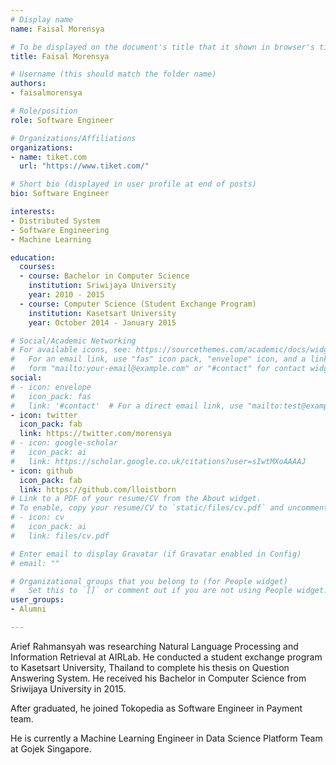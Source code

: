 ```yaml
---
# Display name
name: Faisal Morensya

# To be displayed on the document's title that it shown in browser's title bar
title: Faisal Morensya

# Username (this should match the folder name)
authors:
- faisalmorensya

# Role/position
role: Software Engineer

# Organizations/Affiliations
organizations:
- name: tiket.com
  url: "https://www.tiket.com/"

# Short bio (displayed in user profile at end of posts)
bio: Software Engineer

interests:
- Distributed System
- Software Engineering
- Machine Learning

education:
  courses:
  - course: Bachelor in Computer Science
    institution: Sriwijaya University
    year: 2010 - 2015
  - course: Computer Science (Student Exchange Program)
    institution: Kasetsart University
    year: October 2014 - January 2015

# Social/Academic Networking
# For available icons, see: https://sourcethemes.com/academic/docs/widgets/#icons
#   For an email link, use "fas" icon pack, "envelope" icon, and a link in the
#   form "mailto:your-email@example.com" or "#contact" for contact widget.
social:
# - icon: envelope
#   icon_pack: fas
#   link: '#contact'  # For a direct email link, use "mailto:test@example.org".
- icon: twitter
  icon_pack: fab
  link: https://twitter.com/morensya
# - icon: google-scholar
#   icon_pack: ai
#   link: https://scholar.google.co.uk/citations?user=sIwtMXoAAAAJ
- icon: github
  icon_pack: fab
  link: https://github.com/lloistborn
# Link to a PDF of your resume/CV from the About widget.
# To enable, copy your resume/CV to `static/files/cv.pdf` and uncomment the lines below.
# - icon: cv
#   icon_pack: ai
#   link: files/cv.pdf

# Enter email to display Gravatar (if Gravatar enabled in Config)
# email: ""

# Organizational groups that you belong to (for People widget)
#   Set this to `[]` or comment out if you are not using People widget.
user_groups:
- Alumni

---
```


<!--- Biography --->

Arief Rahmansyah was researching Natural Language Processing and Information Retrieval at AIRLab.
He conducted a student exchange program to Kasetsart University, Thailand to complete his thesis on Question Answering System.
He received his Bachelor in Computer Science from Sriwijaya University in 2015.

After graduated, he joined Tokopedia as Software Engineer in Payment team.

He is currently a Machine Learning Engineer in Data Science Platform Team at Gojek Singapore.
